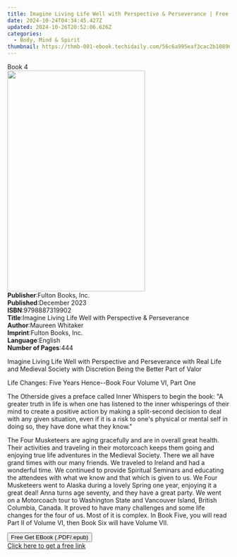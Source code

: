 ```yaml
---
title: Imagine Living Life Well with Perspective & Perseverance | Free Book
date: 2024-10-24T04:34:45.427Z
updated: 2024-10-26T20:52:06.626Z
categories:
  - Body, Mind & Spirit
thumbnail: https://thmb-001-ebook.techidaily.com/56c6a995eaf3cac2b108963692a76c6bba6fc0098c396c9903120e0f2d6453de.jpg
---
```

<main id="book-container">
  <div class="flex flex-col">
    <div class="book-brief flex-1 py-6 px-4 sm:p-6 md:py-10 md:px-8">
      <!-- brief-->
      <div class="book-brief-main">Book 4</div>
    </div>
    <div
      class="book-meta-info flex-1 grid gap-4 col-start-1 col-end-3 row-start-1 sm:mb-6 sm:grid-cols-4 lg:gap-6 lg:col-start-2 lg:row-end-6 lg:row-span-6 lg:mb-0"
    >
      <div
        class="book-meta-info-left place-content-center mt-4 p-4 text-sm leading-6 col-start-2 col-span-2 dark:text-slate-400"
      >
        <img
          class="w-full h-500 object-cover rounded-lg sm:h-255 sm:col-span-2 lg:col-span-full"
          src="https://img-001-ebook.techidaily.com/d4578738a8dbbc12aff240f5348bea2734aa0b30954548f64f5a3308438d58cb.jpg"
          alt=""
          width="312"
          height="500"
        />
      </div>
      <div
        class="book-meta-info-right mt-2 col-start-1 row-start-2 col-span-3 self-center"
      >
        <!-- meta data  -->
        <div class="flex flex-col px-4 md:px-8">
          <div class="flex-1">
            <strong>Publisher</strong>:<span class="px-2"
              >Fulton Books, Inc.</span
            >
          </div>
          <div class="flex-1">
            <strong>Published</strong>:<span class="px-2">December 2023</span>
          </div>
          <div class="flex-1">
            <strong>ISBN</strong>:<span class="px-2">9798887319902</span>
          </div>
          <div class="flex-1">
            <strong>Title</strong>:<span class="px-2"
              >Imagine Living Life Well with Perspective &amp;
              Perseverance</span
            >
          </div>
          <div class="flex-1">
            <strong>Author</strong>:<span class="px-2">Maureen Whitaker</span>
          </div>
          <div class="flex-1">
            <strong>Imprint</strong>:<span class="px-2"
              >Fulton Books, Inc.</span
            >
          </div>
          <div class="flex-1">
            <strong>Language</strong>:<span class="px-2">English</span>
          </div>
          <div class="flex-1">
            <strong>Number of Pages</strong>:<span class="px-2">444</span>
          </div>
        </div>
      </div>
    </div>
    <div class="book-description flex-1 py-6 px-4 sm:p-6 md:py-10 md:px-8">
      <div class="book-description-main">
        <div accordion-content="" id="description">
          <p>
            Imagine Living Life Well with Perspective and Perseverance with Real
            Life and Medieval Society with Discretion Being the Better Part of
            Valor
          </p>
          <p></p>
          <p>Life Changes: Five Years Hence--Book Four Volume VI, Part One</p>
          <p></p>
          <p></p>
          <p></p>
          <p>
            The Otherside gives a preface called Inner Whispers to begin the
            book: "A greater truth in life is when one has listened to the inner
            whisperings of their mind to create a positive action by making a
            split-second decision to deal with any given situation, even if it
            is a risk to one's physical or mental self in doing so, they have
            done what they know."
          </p>
          <p></p>
          <p>
            The Four Musketeers are aging gracefully and are in overall great
            health. Their activities and traveling in their motorcoach keeps
            them going and enjoying true life adventures in the Medieval
            Society. There we all have grand times with our many friends. We
            traveled to Ireland and had a wonderful time. We continued to
            provide Spiritual Seminars and educating the attendees with what we
            know and that which is given to us. We Four Musketeers went to
            Alaska during a lovely Spring one year, enjoying it a great deal!
            Anna turns age seventy, and they have a great party. We went on a
            Motorcoach tour to Washington State and Vancouver Island, British
            Columbia, Canada. It proved to have many challenges and some life
            changes for the four of us. Most of it is complex. In Book Five, you
            will read Part II of Volume VI, then Book Six will have Volume VII.
          </p>
        </div>
        <div class="accordion-fader"></div>
      </div>
    </div>
    <div class="book-excerpts flex-1 py-6 px-4 sm:p-6 md:py-10 md:px-8"></div>
    <div
      class="book-about-author flex-1 py-6 px-4 sm:p-6 md:py-10 md:px-8"
    ></div>
    <div class="book-free-get flex-1 py-6 px-4 sm:p-6 md:py-10 md:px-8">
      <button
        id="btn-free-get"
        class="bg-blue-500 hover:bg-blue-700 text-white font-bold py-2 px-4 rounded"
      >
        Free Get EBook (.PDF/.epub)
      </button>
      <div id="countdown-display" class="px-2 text-lg mt-2"></div>
      <a
        id="free-link"
        class="hidden bg-blue-500 hover:bg-blue-700 text-white font-bold py-2 px-4 rounded"
        href="https://www.ebooks.com/en-us/book/211179067/imagine-living-life-well-with-perspective-perseverance/maureen-whitaker/"
        target="_blank"
        >Click here to get a free link</a
      >
    </div>
    <script>
      let countdownTime = 0;
      let countdownInterval = null;
      document
        .getElementById('btn-free-get')
        .addEventListener('click', startCountdown);
      function startCountdown() {
        countdownTime = new Date().getTime() + 60000 * 3;
        countdownInterval = setInterval(updateCountdown, 1000);
        document.getElementById('btn-free-get').disabled = true;
        document
          .getElementById('btn-free-get')
          .classList.add('bg-gray-500', 'cursor-not-allowed');
      }
      function updateCountdown() {
        let currentTime = new Date().getTime();
        let timeLeft = countdownTime - currentTime;
        let secondsLeft = Math.floor(timeLeft / 1000);
        document.getElementById('countdown-display').innerHTML =
          `Remaining time: ${secondsLeft} seconds.`;
        if (secondsLeft <= 0) {
          clearInterval(countdownInterval);
          document.getElementById('btn-free-get').classList.add('hidden');
          document.getElementById('free-link').classList.remove('hidden');
          document.getElementById('countdown-display').innerHTML = '';
        }
      }
    </script>
  </div>
</main>

<ins class="adsbygoogle"
      style="display:block"
      data-ad-client="ca-pub-7571918770474297"
      data-ad-slot="8358498916"
      data-ad-format="auto"
      data-full-width-responsive="true"></ins>
    